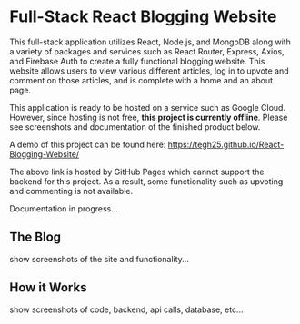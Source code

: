 # Full-Stack React Blogging Website

This full-stack application utilizes React, Node.js, and MongoDB along with a variety of packages and services such as React Router, Express, Axios, and Firebase Auth to create a fully functional blogging website. This website allows users to view various different articles, log in to upvote and comment on those articles, and is complete with a home and an about page.

This application is ready to be hosted on a service such as Google Cloud. However, since hosting is not free, **this project is currently offline**. Please see screenshots and documentation of the finished product below.

A demo of this project can be found here: https://tegh25.github.io/React-Blogging-Website/

The above link is hosted by GitHub Pages which cannot support the backend for this project. As a result, some functionality such as upvoting and commenting is not available.

Documentation in progress...

## The Blog

show screenshots of the site and functionality...

## How it Works

show screenshots of code, backend, api calls, database, etc...
